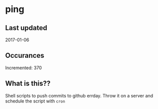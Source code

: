 # ping

## Last updated
2017-01-06

## Occurances
Incremented: 370

## What is this??
Shell scripts to push commits to github errday. Throw it on a server and schedule the script with `cron`
